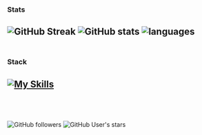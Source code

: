 ### Stats
![GitHub Streak](https://github-readme-streak-stats.herokuapp.com/?user=heartshapedbox&theme=tokyonight_duo&hide_total_contributions=true&hide_longest_streak=true&background=0d1117&stroke=0d1117&fire=orange&hide_border=true&card_width=200&card_height=170)
![GitHub stats](https://github-readme-stats.vercel.app/api?username=heartshapedbox&show_icons=true&hide_title=true&hide_rank=true&hide=contribs&theme=tokyonight&bg_color=90,0d1117,161d28&hide_border=true&card_width=300) ![languages](https://github-readme-stats.vercel.app/api/top-langs/?username=heartshapedbox&hide_progress=true&theme=tokyonight&bg_color=90,0d1117,161d28&hide_border=true&card_width=200)
<br />
<br />
-
### Stack
[![My Skills](https://skillicons.dev/icons?i=html,css,js,jquery,python,django,vscode,github,git,ps&perline=10&theme=dark)]()
<br />
<br />
-
<br />

![GitHub followers](https://img.shields.io/github/followers/heartshapedbox?color=5955E8&logo=github&style=flat) ![GitHub User's stars](https://img.shields.io/github/stars/heartshapedbox?color=5955E8&label=stars%20earned&logo=github&style=flat)

<!---
heartshapedbox/heartshapedbox is a ✨ special ✨ repository because its `README.md` (this file) appears on your GitHub profile.
You can click the Preview link to take a look at your changes.
--->
